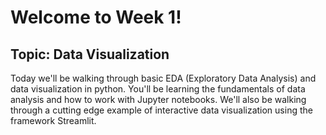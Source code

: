 # Welcome to Week 1!
## Topic: Data Visualization

Today we'll be walking through basic EDA (Exploratory Data Analysis) 
and data visualization in python. You'll be learning the fundamentals of data analysis
and how to work with Jupyter notebooks. We'll also be walking through a cutting edge 
example of interactive data visualization using the framework Streamlit.
